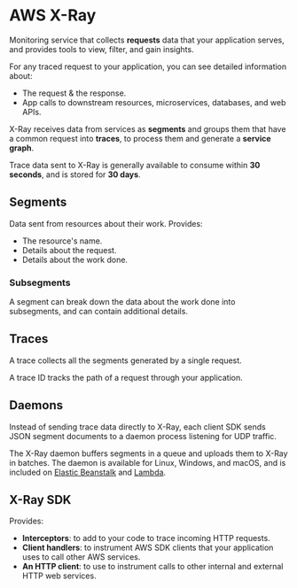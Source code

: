 # AWS X-Ray

Monitoring service that collects **requests** data that your application serves, and provides tools to view, filter, and gain insights.

For any traced request to your application, you can see detailed information about:
- The request & the response.
- App calls to downstream resources, microservices, databases, and web APIs.

X-Ray receives data from services as **segments** and groups them that have a common request into **traces**, to process them and generate a **service graph**.

Trace data sent to X-Ray is generally available to consume within **30 seconds**, and is stored for **30 days**.

## Segments

Data sent from resources about their work. Provides:
- The resource's name.
- Details about the request.
- Details about the work done.

### Subsegments

A segment can break down the data about the work done into subsegments, and can contain additional details.

## Traces

A trace collects all the segments generated by a single request.

A trace ID tracks the path of a request through your application.

## Daemons

Instead of sending trace data directly to X-Ray, each client SDK sends JSON segment documents to a daemon process listening for UDP traffic.

The X-Ray daemon buffers segments in a queue and uploads them to X-Ray in batches. The daemon is available for Linux, Windows, and macOS, and is included on [Elastic Beanstalk](ElasticBeanstalk.md) and [Lambda](Lambda.md).

## X-Ray SDK

Provides:

- **Interceptors**: to add to your code to trace incoming HTTP requests.
- **Client handlers**: to instrument AWS SDK clients that your application uses to call other AWS services.
- **An HTTP client**: to use to instrument calls to other internal and external HTTP web services.
